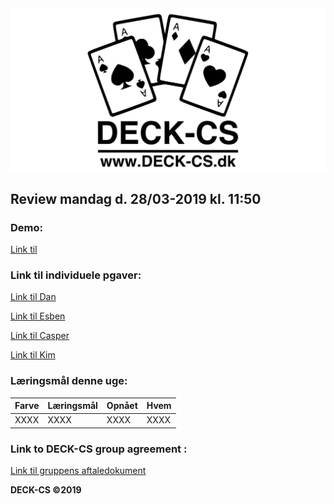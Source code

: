 <img src="Banner-top-DCS.png" width="700" align="center"/>  

## Review mandag d. 28/03-2019 kl. 11:50 ##

### Demo: ###
[Link til ](https://) 

### Link til individuele pgaver: ###
[Link til Dan](https://github.com/godlikecpu) 

[Link til Esben](https://github.com/Edunno) 

[Link til Casper](https://github.com/Marx02) 

[Link til Kim](https://github.com/KimHotDK) 

### Læringsmål denne uge:

Farve | Læringsmål | Opnået | Hvem
------------ | ------------- | ------------- | -------------
XXXX | XXXX | XXXX | XXXX

### Link to DECK-CS group agreement :
[Link til gruppens aftaledokument](https://docs.google.com/document/d/1uSLKk3kQAV3UQ0Y1XKtVFQ_YJ_gXrON00-IDqS8o5s4/edit?usp=sharing) 

**DECK-CS ©2019**
